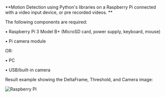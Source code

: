 **Motion Detection using Python's libraries on a Raspberry Pi connected with a video input device, or pre recorded videos.
**

The following components are required:

• Raspberry Pi 3 Model B+ (MicroSD card, power supply, keyboard, mouse)

• Pi camera module 

OR:

• PC

• USB/built-in camera 

Result example showing the DeltaFrame, Threshold, and Camera image: 

![Raspberry PI](https://github.com/Osaidddd/Motion-Detection-using-OpenCV-and-VideoStream/assets/126569951/1e169845-41b5-4efd-82d2-d251afd72848)
